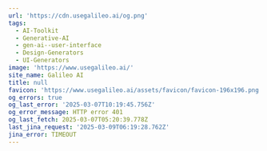 ```yaml
---
url: 'https://cdn.usegalileo.ai/og.png'
tags:
  - AI-Toolkit
  - Generative-AI
  - gen-ai--user-interface
  - Design-Generators
  - UI-Generators
image: 'https://www.usegalileo.ai/'
site_name: Galileo AI
title: null
favicon: 'https://www.usegalileo.ai/assets/favicon/favicon-196x196.png'
og_errors: true
og_last_error: '2025-03-07T10:19:45.756Z'
og_error_message: HTTP error 401
og_last_fetch: 2025-03-07T05:20:39.778Z
last_jina_request: '2025-03-09T06:19:28.762Z'
jina_error: TIMEOUT
---
```


